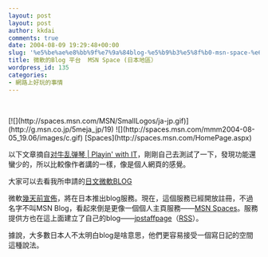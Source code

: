 ```yaml
---
layout: post
layout: post
author: kkdai
comments: true
date: 2004-08-09 19:29:48+00:00
slug: '%e5%be%ae%e8%bb%9f%e7%9a%84blog-%e5%b9%b3%e5%8f%b0-msn-space-%e6%97%a5%e6%9c%ac%e5%9c%b0%e5%8d%80%ef%bc%89'
title: 微軟的Blog 平台  MSN Space (日本地區）
wordpress_id: 135
categories:
- 網路上好玩的事情
---
```


 
<td >
</td>[![](http://spaces.msn.com/MSN/SmallLogos/ja-jp.gif)](http://g.msn.co.jp/5meja_jp/19)
</td>
<td >
</td>![](http://spaces.msn.com/mmm2004-08-05_19.06/images/c.gif)
</td>
<td class="vstTitle" valign="bottom" >
</td>[Spaces](http://spaces.msn.com/HomePage.aspx)
</td>

以下文章摘自[对牛乱弹琴 | Playin' with IT](http://www.donews.net/keso/)，剛剛自己去測試了一下，發現功能還蠻少的，所以比較像作者講的一樣，像是個人網頁的感覺。

大家可以去看我所申請的[日文微軟BLOG](http://spaces.msn.com/members/evan/)

微軟[幾天前宣佈](http://www.donews.net/keso/archive/2004/08/04/59542.aspx)，將在日本推出blog服務。現在，這個服務已經開放註冊，不過名字不叫MSN Blog，看起來倒是更像一個個人主頁服務——[MSN Spaces](http://spaces.msn.com/)。服務提供方也在這上面建立了自己的blog——[jpstaffpage](http://spaces.msn.com/members/jpstaffpage/)（[RSS](http://spaces.msn.com/members/jpstaffpage/feed.rss)）。

據說，大多數日本人不太明白blog是啥意思，他們更容易接受一個寫日記的空間這種說法。

<td width="100%" >
</td>
</td>
